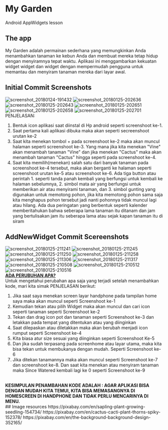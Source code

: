 # My Garden
Android AppWidgets lesson

## The app
My Garden adalah permainan sederhana yang memungkinkan Anda menambahkan tanaman ke kebun Anda dan membuat mereka tetap hidup dengan menyiramnya tepat waktu.
Aplikasi ini menggambarkan kekuatan widget widget dan widget dengan mempermudah pengguna untuk memantau dan menyiram tanaman mereka dari layar awal.

## Initial Commit Screenshots

![screenshot_20180124-191432](https://user-images.githubusercontent.com/21364340/35390027-de40ce5c-018e-11e8-9e66-28abef7c0c7b.png)
![screenshot_20180125-202636](https://user-images.githubusercontent.com/21364340/35390732-468771d0-0191-11e8-9ee8-007a6d03da3f.png)
![screenshot_20180125-202643](https://user-images.githubusercontent.com/21364340/35390734-4ad57796-0191-11e8-9175-0ba929d61129.png)
![screenshot_20180125-202651](https://user-images.githubusercontent.com/21364340/35390736-4dfa26b0-0191-11e8-8604-022c6be7e0c7.png)
![screenshot_20180125-202658](https://user-images.githubusercontent.com/21364340/35390737-4e895e7a-0191-11e8-89b2-3af2698f25a8.png)
![screenshot_20180125-202701](https://user-images.githubusercontent.com/21364340/35390739-4f4e6b5c-0191-11e8-95fe-089e0348e4c5.png)
<br>
PENJELASAN: <br>
<ol>
  <li> Bentuk icon aplikasi saat diinstal di Hp android seperti screenshoot ke-1. </li> 
  <li> Saat pertama kali aplikasi dibuka maka akan seperti secreenshoot urutan ke-2 </li>
  <li> Saat kita menekan tombol + pada screenshoot ke-2 maka akan muncul halaman seperti screenshoot ke-3. Yang mana jika kita menekan "Vine" akan menambah tanaman "Vine" dan jika menekan "Cactus" maka akan menambah tanaman "Cactus" hingga seperti pada screenshoot ke-4.</li> 
  <li> Saat kita memilih(menekan) salah satu dari banyak tanaman pada screenshoot ke-4 tersebut, maka akan berganti ke halaman seperti screenshoot urutan ke-5 atau screenshoot ke-6. Ada tiga button atau perintah 1. seperti tanda panah kembali yang berfungsi untuk kembali ke halaman sebelumnya, 2. simbol mata air yang berfungsi untuk memberikan air atau menyirami tanaman, dan 3. simbol gunting yang digunakan untuk memotong pohon, jika kita memotong pohon sama saja kita menghapus pohon tersebut jadi nanti pohonnya tidak muncul lagi atau hilang. Ada dua peringatan yang berbentuk seperti kalender memberitahukan bahwa seberapa lama tanaman itu ditanam dan jam yang bertulisakan jam itu seberapa lama atau sejak kapan tanaman itu di siram </li>
</ol>

## AddNewWidget Commit Scereenshots
![screenshot_20180125-211241](https://user-images.githubusercontent.com/21364340/35392813-e7edc5a0-0197-11e8-8ad8-f996576acb0a.png)
![screenshot_20180125-211245](https://user-images.githubusercontent.com/21364340/35392817-e83f03c0-0197-11e8-8b27-e217d98ee526.png)
![screenshot_20180125-211250](https://user-images.githubusercontent.com/21364340/35392818-e89ad006-0197-11e8-9b3c-b627e0a7e93d.png)
![screenshot_20180125-211258](https://user-images.githubusercontent.com/21364340/35392819-e8eef3c0-0197-11e8-9285-39735f96f024.png)
![screenshot_20180125-211306](https://user-images.githubusercontent.com/21364340/35392821-e95b71ee-0197-11e8-813b-709923c75684.png)
![screenshot_20180125-211317](https://user-images.githubusercontent.com/21364340/35392822-e9acc260-0197-11e8-87c3-a4b46f78c4f0.png)
![screenshot_20180125-210508](https://user-images.githubusercontent.com/21364340/35392804-e6d1e99e-0197-11e8-9f95-749be5395b75.png)
![screenshot_20180125-210512](https://user-images.githubusercontent.com/21364340/35392807-e7322d68-0197-11e8-84bb-b878e78e6529.png)
![screenshot_20180125-210516](https://user-images.githubusercontent.com/21364340/35392809-e7a417fc-0197-11e8-9c62-0d59399b2873.png)
<br>
<u> <b> ADA PERUBUHAN APA? </b> </u> <br>
Untuk mengetahui perubahan apa saja yang terjadi setelah menambahkan kode, mari kita simak PENJELASAN berikut: <br>
<ol>
  <li> Jika saat saya menekan screen layar handphone pada tampilan home saya maka akan muncul seperti Screenshoot ke-1 </li>
  <li> Kemudian tekan atau pilih Widget maka akan muncul dan cari icon seperti tanaman seperti Screenshoot ke-2 </li>
  <li> Tekan dan drag icon pot dan tanaman seperti Screenshoot ke-3 dan letakkan pada tempat yang ditentukan atau yang diinginkan</li>
  <li> Saat dilepaskan atau diletakkan maka akan berubah menjadi icon rumput seperti Screenshoot ke-4</li>
  <li> Kita biasa atur size sesuai yang diinginkan seperti Screenshoot Ke-5</li>
  <li> Dan jika sudah terpasang pada screenhome atau layar utama, maka kita bisa tekan untuk membukanya dengan mudah. Seperti Screenshoot ke-6 </li>
  <li> Jika ditekan tanamannya maka akan muncul seperti Screenshoot ke-7 dan screenshoot ke-8. Dan saat kita menekan atau menyiram tanaman maka Since Watered kembali lagi ke 0 seperti Screenshoot ke-9 </li>
  </ol>
  <br>
  <b> KESIMPULAN PENAMBAHAN KODE ADALAH : AGAR APLIKASI BISA DENGAN MUDAH KITA TEMUI, KITA BISA MEMASANGNYA DI HOMESCREEN DI HANDPHONE DAN TIDAK PERLU MENCARINYA DI MENU. </b>
  <br>
## Image resources
https://pixabay.com/en/sapling-plant-growing-seedling-154734/
https://pixabay.com/en/cactus-cacti-plant-thorns-spiky-152378/
https://pixabay.com/en/the-background-background-design-352165/

